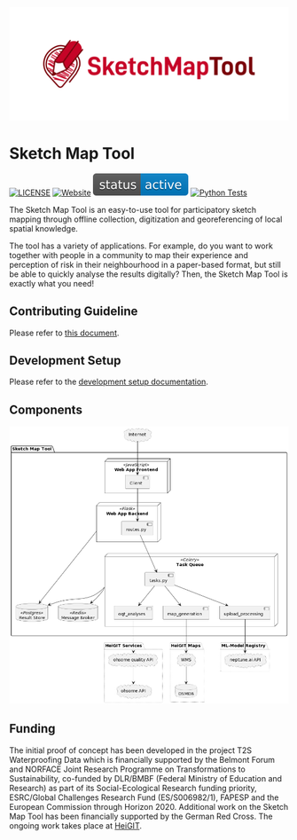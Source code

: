 ![Logo](logo.svg)

# Sketch Map Tool

[![LICENSE](https://img.shields.io/badge/license-AGPL--v3-orange)](LICENSE)
[![Website](https://img.shields.io/website?url=https://sketch-map-tool.heigit.org/)](https://sketch-map-tool.heigit.org/)
[![status: active](https://github.com/GIScience/badges/raw/master/status/active.svg)](https://github.com/GIScience/badges#active)
[![Python Tests](https://github.com/GIScience/sketch-map-tool/actions/workflows/python.yml/badge.svg)](https://github.com/GIScience/sketch-map-tool/actions/workflows/python.yml)

The Sketch Map Tool is an easy-to-use tool for participatory sketch mapping through offline collection, digitization and georeferencing of local spatial knowledge.

The tool has a variety of applications. For example, do you want to work together with people in a community to map their experience and perception of risk in their neighbourhood in a paper-based format, but still be able to quickly analyse the results digitally? Then, the Sketch Map Tool is exactly what you need!

## Contributing Guideline

Please refer to [this document](/CONTRIBUTING.md).

## Development Setup

Please refer to the [development setup documentation](/docs/development-setup.md).

## Components

![](/docs/component-diagram.png)

## Funding

The initial proof of concept has been developed in the project T2S Waterproofing Data which is financially supported by the Belmont Forum
and NORFACE Joint Research Programme on Transformations to Sustainability, co-funded by DLR/BMBF (Federal Ministry of
Education and Research) as part of its Social-Ecological Research funding priority, ESRC/Global Challenges Research
Fund (ES/S006982/1), FAPESP and the European Commission through Horizon 2020. Additional work on the Sketch Map Tool has
been financially supported by the German Red Cross. The ongoing work takes place at [HeiGIT](https://heigit.org).

